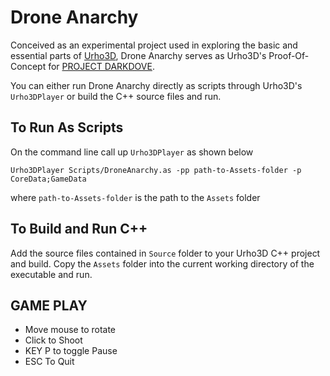 Drone Anarchy
==========================

Conceived as an experimental project used in exploring the basic and essential parts of [Urho3D](http://urho3d.github.io/), Drone Anarchy serves as Urho3D's Proof-Of-Concept for [PROJECT DARKDOVE](http://darkdove.proboards.com/).

You can either run Drone Anarchy directly as scripts through Urho3D's `Urho3DPlayer` or build the C++ source files and run.


To Run As Scripts
--------------------------
On the command line call up `Urho3DPlayer` as shown below
```
Urho3DPlayer Scripts/DroneAnarchy.as -pp path-to-Assets-folder -p CoreData;GameData
```
where `path-to-Assets-folder` is the path to the `Assets` folder

To Build and Run C++
-------------
Add the source files contained in `Source` folder to your Urho3D C++ project and build. Copy the `Assets` folder into the current working directory of the executable and run.


GAME PLAY
------------
- Move mouse to rotate
- Click to Shoot
- KEY P to toggle Pause
- ESC To Quit

